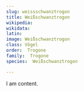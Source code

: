 ```yaml
---
slug: weissschwanztrogon
title: Weißschwanztrogon
wikipedia: 
wikidata: 
latin:
image: Weißschwanztrogon
class: Vögel
order:  Trogone
family:  Trogone
species:  Weißschwanztrogon

---
```


I am content.
